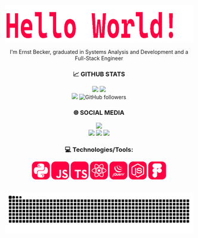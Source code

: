 <div align="center">
  <img width="600" height="100"  src="gifs/HelloWorld.gif">
  <p> I'm Ernst Becker, graduated in Systems Analysis and Development and a Full-Stack Engineer</p>
</div>


<div align="center"> 
  <h3>📈 GITHUB STATS</h3>
  <span>
    <img height="160rem" src="https://github-readme-stats.vercel.app/api?username=ernstbecker&show_icons=true&include_all_commits=true&count_private=true&theme=react&hide_border=true&bg_color=0D1117&title_color=ff0043&icon_color=ff0043"/>
    <img height="160rem" src="https://github-readme-stats.vercel.app/api/top-langs/?username=ernstbecker&layout=compact&theme=react&hide_border=true&bg_color=0D1117&title_color=ff0043&icon_color=ff0043"/>
    <br>
    <img src="https://komarev.com/ghpvc/?username=ernstbecker&label=Profile%20views&color=ff0043&style=flat">
    <img alt="GitHub followers" src="https://img.shields.io/github/followers/ernstbecker?style=flat&logo=github&label=follow&color=ff0043">
  </pan>
</div>

<div align="center">
  <h3>🌐 SOCIAL MEDIA</h3>
  <span> 
    <a href="https://www.linkedin.com/in/ErnstBecker" target="_blank"><img height="28" src="https://img.shields.io/badge/LinkedIn-ff0043?style=for-the-badge&logo=linkedin&logoColor=white"></a>
    <br>
    <a href="mailto:ernst.becker.neto@gmail.com" target="_blank"><img src="https://img.shields.io/badge/Gmail-ff0043?style=for-the-badge&logo=gmail&logoColor=white"></a>
    <a href="https://twitter.com/ErnstBecker_" target="_blank"><img src="https://img.shields.io/badge/Twitter-ff0043?style=for-the-badge&logo=twitter&logoColor=white" target="_blank"></a>
    <a href="https://www.youtube.com/@ErnstBecker_" target="_blank"><img src="https://img.shields.io/badge/YouTube-ff0043?style=for-the-badge&logo=youtube&logoColor=white" target="_blank"></a>
  </span>
</div>

<div align="center">
  <h3>💻 Technologies/Tools:</h3>
  <span>
    <img height="48" src="icons/py.svg" alt="Python">
    <img height="48" src="icons/js.svg" alt="JavaScript">
    <img height="48" src="icons/ts.svg" alt="TypeScript">
    <img height="48" src="icons/reactjs.svg" alt="React.js">
    <img height="48" src="icons/JQuery.svg" alt="JQuery">
    <img height="48" src="icons/nodejs.svg" alt="Node.js">
    <img height="48" src="icons/Figma.svg" alt="Figma">
  </span>
<div>

<br>

![Snake animation](https://github.com/ernstbecker/ernstbecker/blob/output/github-contribution-grid-snake-sissa.svg)

